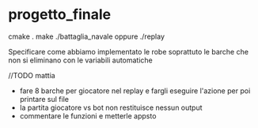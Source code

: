 # progetto_finale

cmake . 
make 
./battaglia_navale oppure ./replay

 Specificare come abbiamo implementato le robe
 soprattuto le barche che non si eliminano con le variabili automatiche


 //TODO mattia
 - fare 8 barche per giocatore nel replay e fargli eseguire l'azione per poi printare sul file
 - la partita giocatore vs bot non restituisce nessun output 
 - commentare le funzioni e metterle appsto